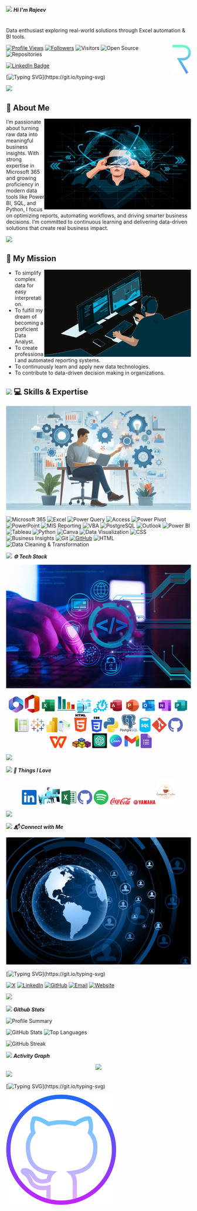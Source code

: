 <img src="https://media.giphy.com/media/hvRJCLFzcasrR4ia7z/giphy.gif" width="30">&nbsp;***Hi I'm Rajeev***
#
Data enthusiast exploring real-world solutions through Excel automation & BI tools.

<img align="right" alt="Rajeev" width="50" src="R.svg" />

<!-- Header Section -->
[![Profile Views](https://komarev.com/ghpvc/?username=rajeevgit8055hub&color=blueviolet)](https://github.com/rajeevgit8055hub)
[![Followers](https://img.shields.io/github/followers/rajeevgit8055hub?label=Followers&style=social)](https://github.com/rajeevgit8055hub?tab=followers)
![Visitors](https://visitor-badge.laobi.icu/badge?page_id=rajeevgit8055hub.rajeevgit8055hub)
![Open Source](https://img.shields.io/badge/OS-Contributor-217346?style=for-the-badge&labelColor=00C4CC)
![Repositories](https://img.shields.io/badge/Repositories-23-F29111?style=for-the-badge&labelColor=D83B01)

<!-- LinkedIn profile badge -->
<!-- teal -->
<a href="https://in.linkedin.com/in/rajeev-tiwari123">
  <img src="https://img.shields.io/badge/LinkedIn-Rajeev%20Tiwari-008080?style=for-the-badge&logo=linkedin" alt="LinkedIn Badge"/>
</a>

<!-- purple 
<a href="https://in.linkedin.com/in/rajeev-tiwari123">
  <img src="https://img.shields.io/badge/LinkedIn-Rajeev%20Tiwari-purple?style=for-the-badge&logo=linkedin" alt="LinkedIn Badge"/>
</a> -->

<!-- blue
<a href="https://in.linkedin.com/in/rajeev-tiwari123">
  <img src="https://img.shields.io/badge/LinkedIn-Rajeev%20Tiwari-blue?style=for-the-badge&logo=linkedin" alt="LinkedIn Badge"/>
</a> -->

<!-- light blue
<a href="https://in.linkedin.com/in/rajeev-tiwari123">
  <img src="https://img.shields.io/badge/LinkedIn-Rajeev%20Tiwari-4169e1?style=for-the-badge&logo=linkedin" alt="LinkedIn Badge"/>
</a> -->

<!-- charcoal black
<a href="https://in.linkedin.com/in/rajeev-tiwari123">
  <img src="https://img.shields.io/badge/LinkedIn-Rajeev%20Tiwari-2C2C2C?style=for-the-badge&logo=linkedin" alt="LinkedIn Badge"/>
</a> -->  

<!-- violet
<a href="https://in.linkedin.com/in/rajeev-tiwari123">
  <img src="https://img.shields.io/badge/LinkedIn-Rajeev%20Tiwari-673AB7?style=for-the-badge&logo=linkedin" alt="LinkedIn Badge"/>
</a> -->

<!-- [![LinkedIn](https://img.shields.io/badge/LinkedIn-Connect-blue?logo=linkedin)](https://in.linkedin.com/in/rajeev-tiwari123) -->
<!-- 🔗 [Connect with me on LinkedIn](https://in.linkedin.com/in/rajeev-tiwari123) -->

<!-- Typing Animation -->
[![Typing SVG](https://readme-typing-svg.herokuapp.com?color=0DAD8D&lines=👋+Hi+everyone!;I'm+passionate+data+enthusiast.;Actively+developing+skills+in+Data+Analysis+and+Business+Intelligence.;Working+with+SQL,+Excel,+Power+BI,+and+real-world+datasets.)](https://git.io/typing-svg)

<img src="https://user-images.githubusercontent.com/73097560/115834477-dbab4500-a447-11eb-908a-139a6edaec5c.gif"> 

<!-- <img align="right" alt="Boy working on computer" width="350" src="https://user-images.githubusercontent.com/74038190/212749447-bfb7e725-6987-49d9-ae85-2015e3e7cc41.gif" /> -->

<!-- 👤 About Me -->
## 👤 About Me

<img align="right" alt="Boy working on computer" width="400" src="Techoboy.jpg" /> 

I’m passionate about turning raw data into meaningful business insights.
With strong expertise in Microsoft 365 and growing proficiency in modern data tools like
Power BI, SQL, and Python, I focus on optimizing reports, automating workflows,
and driving smarter business decisions. I’m committed to continuous learning
and delivering data-driven solutions that create real business impact.

<img src="https://user-images.githubusercontent.com/73097560/115834477-dbab4500-a447-11eb-908a-139a6edaec5c.gif"> 

<!-- 🚀 My Mission  -->
## 🚀 My Mission 

<img align="right" alt="Boy working on computer" width="400" src="BlackG.gif" />

- To simplify complex data for easy interpretation.
- To fulfill my dream of becoming a proficient Data Analyst.
- To create professional and automated reporting systems.
- To continuously learn and apply new data technologies.
- To contribute to data-driven decision making in organizations.

<!-- <img src="https://user-images.githubusercontent.com/73097560/115834477-dbab4500-a447-11eb-908a-139a6edaec5c.gif"> -->

<!-- ## 💻 Skills & Expertise -->
<!-- 💻 Tech Stack Section -->
<!-- <img src="https://media.giphy.com/media/L8K62iTDkzGX6/giphy.gif" width="30">&nbsp;***💻 Skills & Expertise*** -->
<h2><img src="https://media.giphy.com/media/L8K62iTDkzGX6/giphy.gif" width="30">&nbsp;💻 Skills & Expertise</h2>

<!-- <img alt="MySkills" src="PersonSvg.svg" /> -->
<img alt="MySkills" src="MySkills.png" />

![Microsoft 365](https://img.shields.io/badge/Microsoft%20365-D83B01?style=for-the-badge&logo=microsoftoffice&logoColor=white)
![Excel](https://img.shields.io/badge/Excel-217346?style=for-the-badge&logo=microsoft-excel&logoColor=white)
![Power Query](https://img.shields.io/badge/Power_Query-4F85C9?style=for-the-badge&logo=microsoft-powerquery&logoColor=white)
![Access](https://img.shields.io/badge/MS%20Access-B22222?style=for-the-badge&logo=microsoft-access&logoColor=white)
![Power Pivot](https://img.shields.io/badge/Power_Pivot-0078D7?style=for-the-badge&logo=microsoft-excel&logoColor=white)
![PowerPoint](https://img.shields.io/badge/PowerPoint-D24726?style=for-the-badge&logo=microsoft-powerpoint&logoColor=white)
![MIS Reporting](https://img.shields.io/badge/MIS_Reporting-F57C00?style=for-the-badge&logo=analytics&logoColor=white)
![VBA](https://img.shields.io/badge/VBA-865A33?style=for-the-badge&logo=microsoft-office&logoColor=white)
![PostgreSQL](https://img.shields.io/badge/PostgreSQL-F29111?style=for-the-badge&logo=postgresql&logoColor=white)
![Outlook](https://img.shields.io/badge/Outlook-0072C6?style=for-the-badge&logo=microsoft-outlook&logoColor=white)
![Power BI](https://img.shields.io/badge/Power_BI-F2C811?style=for-the-badge&logo=microsoft-powerbi&logoColor=black)
![Tableau](https://img.shields.io/badge/Tableau-E97627?style=for-the-badge&logo=tableau&logoColor=white)
![Python](https://img.shields.io/badge/Python-306998?style=for-the-badge&logo=python&logoColor=white)
![Canva](https://img.shields.io/badge/Canva-00C4CC?style=for-the-badge&logo=canva&logoColor=white)
![Data Visualization](https://img.shields.io/badge/Data%20Visualization-8A2BE2?style=for-the-badge&logo=databricks&logoColor=white)
![CSS](https://img.shields.io/badge/CSS-264DE4?style=for-the-badge&logo=css3&logoColor=white)
![Business Insights](https://img.shields.io/badge/Business%20Insights-2F4F4F?style=for-the-badge&logo=bar-chart&logoColor=white)
![Git](https://img.shields.io/badge/Git-F05032?style=for-the-badge&logo=git&logoColor=white)
[![GitHub](https://img.shields.io/badge/GitHub-4B0082?style=for-the-badge&logo=github&logoColor=white)](https://github.com/rajeevgit8055hub)
![HTML](https://img.shields.io/badge/HTML-E44D26?style=for-the-badge&logo=html5&logoColor=white)
![Data Cleaning & Transformation](https://img.shields.io/badge/Data%20Cleaning%20%26%20Transformation-4682B4?style=for-the-badge&logo=powerbi&logoColor=white)
<!-- ![JavaScript](https://img.shields.io/badge/JavaScript-F7DF1E?style=for-the-badge&logo=javascript&logoColor=black)-->
<!-- ![Google Sheets](https://img.shields.io/badge/Google%20Sheets-34A853?style=for-the-badge&logo=googlesheets&logoColor=white) -->
<!--![GitHub](https://img.shields.io/badge/GitHub-181717?style=for-the-badge&logo=github&logoColor=white) -->
<!-- ![Word](https://img.shields.io/badge/Word-0078D7?style=for-the-badge&logo=microsoft-word&logoColor=white) -->
<!-- ![CHMT](https://img.shields.io/badge/CHMT-008080?style=for-the-badge&logo=read-the-docs&logoColor=white) -->
<!--![Publisher](https://img.shields.io/badge/Publisher-FFB000?style=for-the-badge&logo=microsoft-office&logoColor=white) -->
<!--![OneNote](https://img.shields.io/badge/OneNote-4B3879?style=for-the-badge&logo=microsoft-onenote&logoColor=white) -->
<!-- ![Tally Prime](https://img.shields.io/badge/Tally_Prime-FF5E00?style=for-the-badge&logo=currency-inr&logoColor=white) -->
<!-- ![IoT](https://img.shields.io/badge/IoT-FF6F61?style=for-the-badge&logo=iot&logoColor=white) -->
<!-- ![Python](https://img.shields.io/badge/Python-008080?style=for-the-badge&logo=python&logoColor=white) -->
<!-- ![MySQL](https://img.shields.io/badge/MySQL-4479A1?style=for-the-badge&logo=mysql&logoColor=white) -->
<!-- ![pandas](https://img.shields.io/badge/pandas-150458?style=for-the-badge&logo=pandas&logoColor=white) -->
<!-- ![NumPy](https://img.shields.io/badge/NumPy-013243?style=for-the-badge&logo=numpy&logoColor=white) -->
<!-- ![matplotlib](https://img.shields.io/badge/matplotlib-fc4f30?style=for-the-badge&logo=matplotlib&logoColor=white) -->
<!-- ![seaborn](https://img.shields.io/badge/seaborn-1a73e8?style=for-the-badge&logo=seaborn&logoColor=white) -->


<!-- ⚙️ Tech Stack -->
<img src="https://media.giphy.com/media/xT9IgzoKnwFNmISR8I/giphy.gif" width="30">&nbsp;***⚙️ Tech Stack***

<img alt="Tools" src="Techskills.jpg" />

<p align="center"> 
  <img  width="40" alt="Microsoft365" src="Microsoft365.svg">
  <img  width="40" alt="Office_365" src="Office_365.svg">
  <img  width="40" alt="Excel" src="Excel.svg">
  <img  width="50" alt="MIS" src="MIS.svg">
  <img  width="40" alt="Power Query" src="Power Query.svg">
  <img  width="40" alt="Power Pivot" src="Power Pivot.svg">
  <img  width="40" alt="Access" src="Access.svg">
  <img  width="40" alt="PowerPoint" src="PowerPoint.svg">
  <img  width="40" alt="Outlook" src="Outlook.svg">
  <img  width="40" alt="OneNote" src="OneNote.svg"> 
  <img  width="40" alt="Publisher" src="Publisher.svg"> 
  <img  width="40" alt="Google Sheets" src="Google Sheets.svg">
  <img  width="40" alt="Tableau" src="Tableau.svg">
  <img  width="30" alt="Power BI" src="Power BI.svg">
  <img  width="30" alt="Data VIsualization" src="Data.svg">
  <img  width="50" alt="HTML5" src="HTML5.svg">
  <img  width="30" alt="CSS" src="CSS.svg">
  <img  width="40" alt="Python" src="Python.svg">
  <img  width="50" alt="PostgreSQL" src="PostgreSQL.svg">
  <img  width="30" alt="SQL" src="SQL.svg">
  <img  width="40" alt="Git" src="Git.svg">
  <img  width="40" alt="Github" src="GitViolet.svg">
  <img  width="70" alt="WPS Office" src="WPS Office.svg">
  <img  width="50" alt="VBA" src="VBA.png">
  <img  width="40" alt="OpenAI" src="OpenAI.svg">
  <img  width="40" alt="Canva" src="Canva.svg">
  <img  width="40" alt="Gmail" src="ColorGmail.svg">
  <img  width="30" alt="Forms" src="Googe Forms.svg">
  <!-- <img  width="40" alt="Gitbash" src="GitBash.svg"> -->
  <!-- <img src="https://cdn.jsdelivr.net/gh/devicons/devicon/icons/python/python-original.svg" alt="Python" width="50" height="50"/> -->
  <!-- <img src="https://cdn.jsdelivr.net/gh/devicons/devicon/icons/postgresql/postgresql-original.svg" alt="PostgreSQL" width="40" height="40"/> --> 
  <!-- <img src="https://upload.wikimedia.org/wikipedia/commons/c/cf/New_Power_BI_Logo.svg" alt="Power BI" width="40" height="40"/> -->
  <!-- <img src="https://upload.wikimedia.org/wikipedia/commons/7/73/Microsoft_Excel_2013-2019_logo.svg" alt="Microsoft Excel" width="40" height="40"/> -->
  <!-- <img src="https://cdn.worldvectorlogo.com/logos/tableau-software.svg" alt="Tableau" width="40" height="40"/> -->
  <!-- <img src="https://github.githubassets.com/images/modules/logos_page/GitHub-Mark.png" alt="GitHub" width="40" height="40"/> -->
  <!-- <img src="https://upload.wikimedia.org/wikipedia/commons/4/44/Microsoft_logo.svg" alt="Microsoft 365" width="40" height="40"/> -->
  <!-- <img src="https://upload.wikimedia.org/wikipedia/commons/3/3f/Git_icon.svg" alt="Git" width="40" height="40"/> -->
  <!-- <img src="https://cdn.jsdelivr.net/gh/devicons/devicon/icons/github/github-original.svg" alt="GitHub" width="40" height="40"/> -->
  <!-- <img src="https://cdn.jsdelivr.net/gh/devicons/devicon/icons/numpy/numpy-original.svg" alt="NumPy" width="30" height="30"/> -->
  <!-- <img src="https://cdn.jsdelivr.net/gh/devicons/devicon/icons/pandas/pandas-original.svg" alt="Pandas" width="40" height="40"/> -->
  <!-- <img src="https://upload.wikimedia.org/wikipedia/commons/8/84/Matplotlib_icon.svg" alt="Matplotlib" width="30" height="30"/> -->
  <!-- <img src="https://upload.wikimedia.org/wikipedia/en/d/dd/MySQL_logo.svg" alt="MySQL" width="70" height="45"/> -->
  <!-- <img src="https://upload.wikimedia.org/wikipedia/commons/3/38/Jupyter_logo.svg" alt="Jupyter" width="70" height="40"/> -->
  <!-- <img src="https://seaborn.pydata.org/_static/logo-wide-lightbg.svg" alt="Seaborn" width="120" height="120"/> -->
  <!--  <img src="https://raw.githubusercontent.com/teamedwardforever/Readme-Generator/71f25dd8b98329b168142a6b782a107b75eab178/svg/Skills/ML/logo-mark-lightbg.svg"      alt="SeaBorn"  width="40" height="40"/> --> 
</p>

<img src="https://user-images.githubusercontent.com/73097560/115834477-dbab4500-a447-11eb-908a-139a6edaec5c.gif"> 

<!-- ## 💫 Things I Love -->
<!-- ## 💫 Things I Love -->
<img src="https://media.giphy.com/media/ObNTw8Uzwy6KQ/giphy.gif" width="30">&nbsp;***💫 Things I Love***

<p align="center">
  <img  width="40" alt="LinkedIn" src="LinkedIn.svg">
  <img  width="60" alt="Computer" src="CHMT.svg">
  <img  width="40" alt="Excel" src="Excelold.svg">
  <img  width="40" alt="Github" src="GitViolet.svg">
  <img  width="40" alt="Spotify" src="Spotify.svg"> 
  <img  width="60" alt="Coca Cola" src="Coca Cola.svg">
  <img  width="60" alt="Yamaha" src="Yamaha.svg">
  <img  width="50" alt="Coffee" src="Coffee cup.svg">
  <!-- <img  width="60" alt="KitKat" src="KitKat.svg"> -->
  <!-- <img  width="60" alt="Pikachu" src="Pikachu.svg"> -->
  <!-- <img  width="60" alt="SpotifyText" src="SpotifyText.svg"> -->
  <!-- <img  width="60" alt="Pokemon" src="Pokemon.svg"> -->
  <!-- <img  width="60" alt="RG" src="RG.svg"> -->
  <!-- <img  width="40" alt="Power Query" src="Power Query.svg"> -->
</p>

<img src="https://user-images.githubusercontent.com/73097560/115834477-dbab4500-a447-11eb-908a-139a6edaec5c.gif"> 
   
<!-- ## 📬 Connect with Me -->
<!-- ## 📬 Connect with Me -->
<img src="https://media.giphy.com/media/l3vR9Oqg3w1rKQJwE/giphy.gif" width="30">&nbsp;***📬 Connect with Me*** 

<!-- <img align="right" alt="Technology" src="NeonGlobe.jpg" /> -->
<img alt="GitCover" src="Technoglobe.jpg" />

[![Typing SVG](https://readme-typing-svg.herokuapp.com?color=0DAD8D&lines=Let’s+connect+and+collaborate+on+meaningful+projects!;Reach+me+via+X,+LinkedIn,+GitHub,+Email+or+my+Website+🌐;Click+the+buttons+below+to+connect+with+me+directly!)](https://git.io/typing-svg)

[![X](https://img.shields.io/badge/X-FFFFFF?style=for-the-badge&logo=twitter&logoColor=white)](https://x.com/rajeevtiwariRT)
[![LinkedIn](https://img.shields.io/badge/LinkedIn-0072C6?style=for-the-badge&logo=linkedin&logoColor=white)](https://www.linkedin.com/in/rajeev-tiwari123)
[![GitHub](https://img.shields.io/badge/GitHub-4B0082?style=for-the-badge&logo=github&logoColor=white)](https://github.com/rajeevgit8055hub)
[![Email](https://img.shields.io/badge/Email-B22222?style=for-the-badge&logo=gmail&logoColor=white)](mailto:rajeevtiwari8055@gmail.com)
[![Website](https://img.shields.io/badge/Website-008080?style=for-the-badge&logo=google-chrome&logoColor=white)](https://rajeevgit8055hub.github.io/rajeevtiwari.github.io/)
<!-- <a href="https://www.linkedin.com/in/rajeev-tiwari123"><img src="https://cdn-icons-png.flaticon.com/512/174/174857.png" alt="LinkedIn" width="30" height="30"/></a>
<a href="rajeevtiwari8055@gmail.com"><img src="https://cdn-icons-png.flaticon.com/512/732/732200.png" alt="Email" width="30" height="30"/>
</a> -->

<img src="https://user-images.githubusercontent.com/73097560/115834477-dbab4500-a447-11eb-908a-139a6edaec5c.gif">

<!-- ## 📊 GitHub Stats -->
<img src="https://media.giphy.com/media/iY8CRBdQXODJSCERIr/giphy.gif" width="35">&nbsp;***Github Stats***
<!-- <img src="https://user-images.githubusercontent.com/73097560/115834477-dbab4500-a447-11eb-908a-139a6edaec5c.gif"> -->

<!-- Profile Summary Card -->
![Profile Summary](https://github-profile-summary-cards.vercel.app/api/cards/profile-details?username=rajeevgit8055hub&theme=midnight_purple)

![GitHub Stats](https://github-readme-stats.vercel.app/api?username=rajeevgit8055hub&show_icons=true&theme=midnight-purple)
![Top Languages](https://github-readme-stats.vercel.app/api/top-langs/?username=rajeevgit8055hub&layout=compact&theme=midnight-purple)

<!--## 📊 GitHub Streak -->
<!-- ![GitHub Streak](https://github-readme-streak-stats.herokuapp.com/?user=rajeevgit8055hub&theme=dark) -->
<!--![GitHub Streak](https://github-readme-streak-stats.herokuapp.com/?user=rajeevgit8055hub&theme=dark&background=000000&ring=BA68C8&fire=BA68C8&currStreakLabel=FFFFFF&sideNums=FFFFFF&sideLabels=FFFFFF&dates=AAAAAA) -->
![GitHub Streak](https://github-readme-streak-stats.herokuapp.com/?user=rajeevgit8055hub&theme=dark&background=000000&currStreakLabel=FFFFFF&sideNums=FFFFFF&sideLabels=FFFFFF&dates=AAAAAA)

<!-- ![GitHub Streak](https://github-readme-streak-stats-username.vercel.app/rajeevgit8055hub?theme=dark)
![GitHub Streak](https://github-readme-streak-stats-username.vercel.app/rajeevgit8055hub?theme=dark&hide_border=true)
![GitHub Streak](https://github-readme-streak-stats.herokuapp.com/?user=rajeevgit8055hub&theme=dark) 
 [https://github-readme-streak-stats.herokuapp.com/?user=rajeevgit8055hub&theme=dark](https://github-readme-streak-stats-username.vercel.app/<YOUR_GITHUB_USERNAME>?theme=dark) -->

<!--## 📊 Activity Graph -->
<img src="https://media4.giphy.com/media/v1.Y2lkPTc5MGI3NjExOGgwbWpid3JycW56ZzVlcGc2aWExMzN3M25qY25pNzRoYjNqNWNobSZlcD12MV9pbnRlcm5hbF9naWZfYnlfaWQmY3Q9cw/d56Di5yqBRq9KnSZX6/giphy.webp" width="35">&nbsp;***Activity Graph*** 

<div align="center">
  <img src="https://github-readme-activity-graph.vercel.app/graph?username=rajeevgit8055hub&theme=nightowl&bg_color=000000&hide_border=true"/>
</div>
<!-- <div align="center">
  <img src="https://github-readme-activity-graph.vercel.app/graph?username=rajeevgit8055hub&theme=nightowl"/>
</div> -->

 <img src="https://user-images.githubusercontent.com/73097560/115834477-dbab4500-a447-11eb-908a-139a6edaec5c.gif"> 

<!-- Typing Animation / 🤝 Thanks for Visiting! -->
[![Typing SVG](https://readme-typing-svg.herokuapp.com?color=8A2BE2&lines=🤝Thank+you+for+visiting+my+GitHub+profile!;Let’s+connect+and+grow+together+in+the+data+world+🚀;Feel+free+to+check+out+my+repositories+and+ongoing+projects.)](https://git.io/typing-svg)

<!-- Dynamic Repositories Badge (Enable Later) -->
<!-- ![Repositories](https://img.shields.io/github/repo-count/rajeevgit8055hub?color=blue&style=for-the-badge) -->
<!--my_image ![GitHub Contributions](https://github.com/rajeevgit8055hub.png?tab=overview&theme=midnight-purple) -->

<img width="300" alt="GitCover" src="Gitcolor.png" />
<!-- <img src="https://user-images.githubusercontent.com/73097560/115834477-dbab4500-a447-11eb-908a-139a6edaec5c.gif"> -->                 
